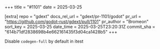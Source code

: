 +++
title = "#1101"
date = 2025-03-25

[extra]
repo = "gdext"
docs_rel_url = "gdext/pr-1101/godot"
pr_url = "https://github.com/godot-rust/gdext/pull/1101"
pr_author = "Bromeon"
sort_key = 2025-03-25
date_time = 2025-03-25T23:20:31Z
commit_sha = "614b71df2838698b4e662161435f3d04ca1428b5"
+++

Disable `codegen-full` by default in itest
